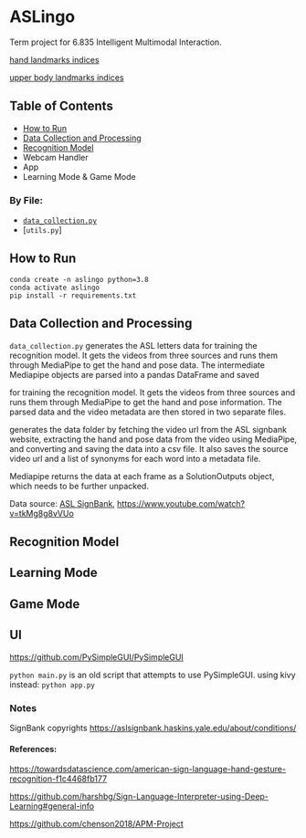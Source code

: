 # ASLingo

Term project for 6.835 Intelligent Multimodal Interaction.

[hand landmarks indices](https://google.github.io/mediapipe/images/mobile/hand_landmarks.png)

[upper body landmarks indices](https://google.github.io/mediapipe/images/mobile/pose_tracking_upper_body_landmarks.png)

## Table of Contents

- [How to Run](#how-to-run)
- [Data Collection and Processing](#data-collection-and-processing)
- [Recognition Model](#recognition-model)
- Webcam Handler
- App
- Learning Mode & Game Mode



### By File:

- [`data_collection.py`](#data-collection)
- [`utils.py`]

## How to Run

```
conda create -n aslingo python=3.8
conda activate aslingo
pip install -r requirements.txt
```



## Data Collection and Processing

`data_collection.py` generates the ASL letters data for training the recognition model. It gets the videos from three sources and runs them through MediaPipe to get the hand and pose data. The intermediate Mediapipe objects are parsed into a pandas DataFrame and saved 





for training the recognition model. It gets the videos from three sources and runs them through MediaPipe to get the hand and pose information. The parsed data and the video metadata are then stored in two separate files.



generates the data folder by fetching the video url from the ASL signbank website, extracting the hand and pose data from the video using MediaPipe, and converting and saving the data into a csv file. It also saves the source video url and a list of synonyms for each word into a metadata file.

Mediapipe returns the data at each frame as a SolutionOutputs object, which needs to be further unpacked. 

Data source: [ASL SignBank](https://aslsignbank.haskins.yale.edu), https://www.youtube.com/watch?v=tkMg8g8vVUo 



## Recognition Model





## Learning Mode



## Game Mode





## UI

https://github.com/PySimpleGUI/PySimpleGUI

`python main.py` is an old script that attempts to use PySimpleGUI. using kivy instead: `python app.py`





### Notes

SignBank copyrights https://aslsignbank.haskins.yale.edu/about/conditions/



#### References:

https://towardsdatascience.com/american-sign-language-hand-gesture-recognition-f1c4468fb177

https://github.com/harshbg/Sign-Language-Interpreter-using-Deep-Learning#general-info

https://github.com/chenson2018/APM-Project

